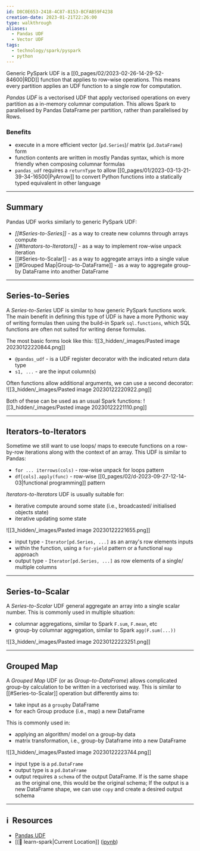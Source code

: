 ```yaml
---
id: D8C0E653-2418-4C87-8153-BCFAB59F4238
creation-date: 2023-01-21T22:26:00
type: walkthrough
aliases:
  - Pandas UDF
  - Vector UDF
tags:
  - technology/spark/pyspark
  - python
---
```



Generic PySpark UDF is a [[0_pages/02/2023-02-26-14-29-52-84600|RDD]] function that applies to row-wise operations. This means every partition applies an UDF function to a single row for computation. 

*Pandas UDF* is a vectorised UDF that apply vectorised operations on every partition as a in-memory columnar computation. This allows Spark to parallelised by Pandas DataFrame per partition, rather than parallelised by Rows. 

### Benefits
- execute in a more efficient vector (`pd.Series`)/ matrix (`pd.DataFrame`) form
- function contents are written in mostly Pandas syntax, which is more friendly when composing columnar formulas
- `pandas_udf` requires a `returnType` to allow [[0_pages/01/2023-03-13-21-39-34-16500|PyArrow]] to convert Python functions into a statically typed equivalent in other language

---
## Summary

Pandas UDF works similarly to generic PySpark UDF:
- *[[#Series-to-Series]]* - as a way to create new columns through arrays compute
- *[[#Iterators-to-Iterators]]* - as a way to implement row-wise unpack iteration
- [[#Series-to-Scalar]] - as a way to aggregate arrays into a single value
- [[#Grouped Map|Group-to-DataFrame]] - as a way to aggregate group-by DataFrame into another DataFrame

---
## Series-to-Series

A *Series-to-Series* UDF is similar to how generic PySpark functions work. The main benefit in defining this type of UDF is have a more Pythonic way of writing formulas then using the build-in Spark `sql.functions`, which SQL functions are often not suited for writing dense formulas. 

The most basic forms look like this: 
![[3_hidden/_images/Pasted image 20230122220844.png]]
- `@pandas_udf` - is a UDF register decorator with the indicated return data type
- `s1, ...` - are the input column(s)

Often functions allow additional arguments, we can use a second decorator: 
![[3_hidden/_images/Pasted image 20230122220922.png]]

Both of these can be used as an usual Spark functions: 
![[3_hidden/_images/Pasted image 20230122221110.png]]

---
## Iterators-to-Iterators

Sometime we still want to use loops/ maps to execute functions on a row-by-row iterations along with the context of an array. This UDF is similar to Pandas: 
- `for ... iterrows(cols)`  - row-wise unpack for loops pattern
- `df[cols].apply(func)` - row-wise [[0_pages/02/d-2023-09-27-12-14-03|functional programming]] pattern

*Iterators-to-Iterators* UDF is usually suitable for: 
- iterative compute around some state (i.e., broadcasted/ initialised objects state)
- iterative updating some state 

![[3_hidden/_images/Pasted image 20230122221655.png]]

- input type -  `Iterator[pd.Series, ...]` as an array's row elements inputs
- within the function, using a `for-yield` pattern or a functional `map` approach
- output type - `Iterator[pd.Series, ...]` as row elements of a single/ multiple columns 

---
## Series-to-Scalar

A *Series-to-Scalar* UDF general aggregate an array into a single scalar number. This is commonly used in multiple situation: 
- columnar aggregations, similar to Spark `F.sum`, `F.mean`, etc
- group-by columnar aggregation, similar to Spark `agg(F.sum(...))` 

![[3_hidden/_images/Pasted image 20230122223251.png]]

---
## Grouped Map 

A *Grouped Map* UDF (or as *Group-to-DataFrame*) allows complicated group-by calculation to be written in a vectorised way. This is similar to [[#Series-to-Scalar]] operation but differently aims to: 
- take input as a `groupby` DataFrame
- for each Group produce (i.e., map) a new DataFrame

This is commonly used in: 
- applying an algorithm/ model on a group-by data
- matrix transformation, i.e., group-by Dataframe into a new DataFrame

![[3_hidden/_images/Pasted image 20230122223744.png]]
- input type is a `pd.DataFrame` 
- output type is a `pd.DataFrame`
- output requires a `schema` of the output DataFrame. If is the same shape as the original one, this would be the original schema; If the output is a new DataFrame shape, we can use `copy` and create a desired output schema

---
## ℹ️  Resources
- [Pandas UDF](https://spark.apache.org/docs/3.1.2/api/python/user_guide/arrow_pandas.html#pandas-function-apis)
- [[🔖 learn-spark|Current Location]] ([ipynb](https://github.com/tobytoyin/learn-spark/blob/main/pyspark/pandas_udf.ipynb))